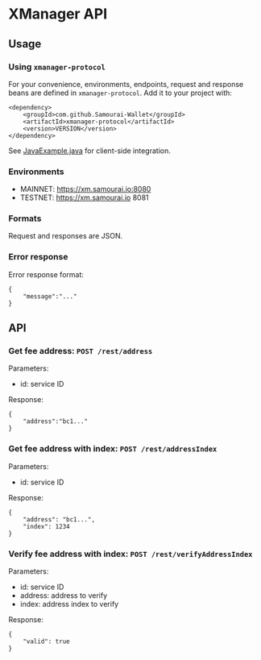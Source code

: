 # XManager API

## Usage

### Using `xmanager-protocol`
For your convenience, environments, endpoints, request and response beans are defined in `xmanager-protocol`.
Add it to your project with:
```
<dependency>
    <groupId>com.github.Samourai-Wallet</groupId>
    <artifactId>xmanager-protocol</artifactId>
    <version>VERSION</version>
</dependency>
```

See [JavaExample.java](src/test/java/com/samourai/xmanager/server/JavaExample.java) for client-side integration.


### Environments
- MAINNET: https://xm.samourai.io:8080
- TESTNET: https://xm.samourai.io 8081

### Formats
Request and responses are JSON.

### Error response
Error response format:
```
{
    "message":"..."
}
```

## API

### Get fee address: ```POST /rest/address```
Parameters:
* id: service ID

Response:
```
{
    "address":"bc1..."
}
```

### Get fee address with index: ```POST /rest/addressIndex```
Parameters:
* id: service ID

Response:
```
{
    "address": "bc1...",
    "index": 1234
}
```

### Verify fee address with index: ```POST /rest/verifyAddressIndex```
Parameters:
* id: service ID
* address: address to verify
* index: address index to verify

Response:
```
{
    "valid": true
}
```
